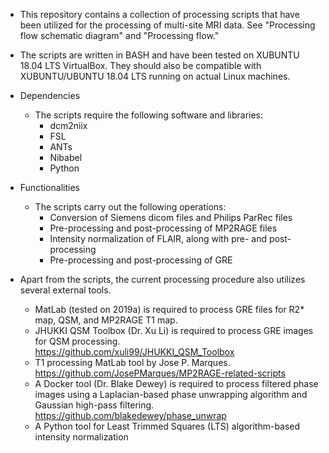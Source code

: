 - This repository contains a collection of processing scripts that have been utilized for the processing of multi-site MRI data. See "Processing flow schematic diagram" and "Processing flow."

- The scripts are written in BASH and have been tested on XUBUNTU 18.04 LTS VirtualBox. They should also be compatible with XUBUNTU/UBUNTU 18.04 LTS running on actual Linux machines.

- Dependencies
  - The scripts require the following software and libraries:
    - dcm2niix
    - FSL
    - ANTs
    - Nibabel
    - Python

- Functionalities
  - The scripts carry out the following operations:
    - Conversion of Siemens dicom files and Philips ParRec files
    - Pre-processing and post-processing of MP2RAGE files
    - Intensity normalization of FLAIR, along with pre- and post-processing
    - Pre-processing and post-processing of GRE

- Apart from the scripts, the current processing procedure also utilizes several external tools.
  - MatLab (tested on 2019a) is required to process GRE files for R2* map, QSM, and MP2RAGE T1 map.
  - JHUKKI QSM Toolbox (Dr. Xu Li) is required to process GRE images for QSM processing.
    https://github.com/xuli99/JHUKKI_QSM_Toolbox
  - T1 processing MatLab tool by Jose P. Marques.
    https://github.com/JosePMarques/MP2RAGE-related-scripts
  - A Docker tool (Dr. Blake Dewey) is required to process filtered phase images using a Laplacian-based phase unwrapping algorithm and Gaussian high-pass filtering. https://github.com/blakedewey/phase_unwrap
  - A Python tool for Least Trimmed Squares (LTS) algorithm-based intensity normalization 

